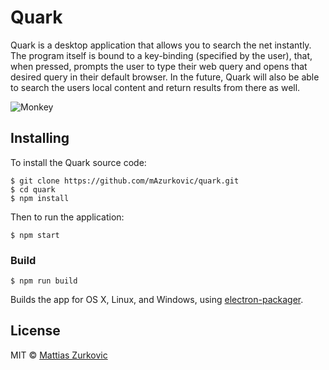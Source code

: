 # Quark
Quark is a desktop application that allows you to search the net instantly. The program itself is bound to a key-binding (specified by the user),
that, when pressed, prompts the user to type their web query and opens that desired query in their default browser. In the future, Quark will also
be able to search the users local content and return results from there as well.

![Monkey](https://media.giphy.com/media/xTiTnJ3BooiDs8dL7W/giphy.gif)



## Installing
To install the Quark source code:
```
$ git clone https://github.com/mAzurkovic/quark.git
$ cd quark
$ npm install
```
Then to run the application:
```
$ npm start
```

### Build

```
$ npm run build
```

Builds the app for OS X, Linux, and Windows, using [electron-packager](https://github.com/maxogden/electron-packager).


## License

MIT © [Mattias Zurkovic](http://n/a)
